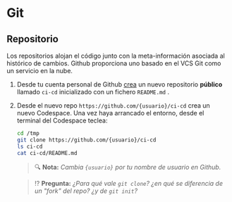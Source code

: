 # Git
## Repositorio

Los repositorios alojan el código junto con la meta-información asociada al histórico de cambios. Github proporciona uno basado en el VCS Git como un servicio en la nube.

1. Desde tu cuenta personal de Github [crea](https://github.com/new) un nuevo repositorio **público** llamado `ci-cd` inicializado con un fichero `README.md` .

1. Desde el nuevo repo `https://github.com/{usuario}/ci-cd` crea un nuevo Codespace. Una vez haya arrancado el entorno, desde el terminal del Codespace teclea:
   ```bash
   cd /tmp
   git clone https://github.com/{usuario}/ci-cd
   ls ci-cd
   cat ci-cd/README.md
   ```
   > 🔍 **Nota:** _Cambia `{usuario}` por tu nombre de usuario en Github._

   > ⁉️ **Pregunta:** _¿Para qué vale `git clone`? ¿en qué se diferencia de un "fork" del repo? ¿y de `git init`?_
